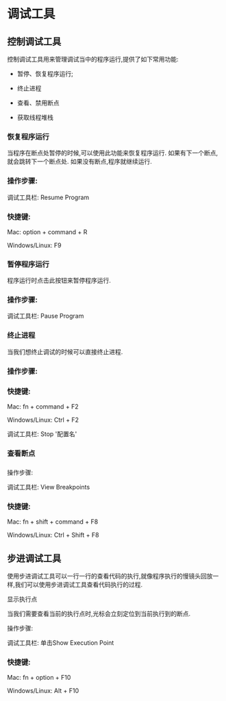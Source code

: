 # 调试工具

## 控制调试工具

控制调试工具用来管理调试当中的程序运行,提供了如下常用功能:

* 暂停、恢复程序运行;

* 终止进程

* 查看、禁用断点

* 获取线程堆栈


### 恢复程序运行

当程序在断点处暂停的时候,可以使用此功能来恢复程序运行. 如果有下一个断点, 就会跳转下一个断点处. 如果没有断点,程序就继续运行.

### 操作步骤:

调试工具栏: Resume Program

### 快捷键:

Mac: option + command + R

Windows\/Linux: F9

### 暂停程序运行

程序运行时点击此按钮来暂停程序运行.

### 操作步骤:

调试工具栏: Pause Program



### 终止进程



当我们想终止调试的时候可以直接终止进程.



### 操作步骤:



### 快捷键: 

Mac: fn + command + F2 

Windows\/Linux: Ctrl + F2



调试工具栏: Stop '配置名'



### 查看断点

### 

操作步骤:



调试工具栏: View Breakpoints

### 快捷键: 

Mac: fn + shift + command + F8 

Windows\/Linux: Ctrl + Shift + F8







## 步进调试工具

使用步进调试工具可以一行一行的查看代码的执行,就像程序执行的慢镜头回放一样,我们可以使用步进调试工具查看代码执行的过程.

显示执行点

当我们需要查看当前的执行点时,光标会立刻定位到当前执行到的断点.

操作步骤:

调试工具栏: 单击Show Execution Point

### 快捷键:

Mac: fn + option + F10

Windows\/Linux: Alt + F10

